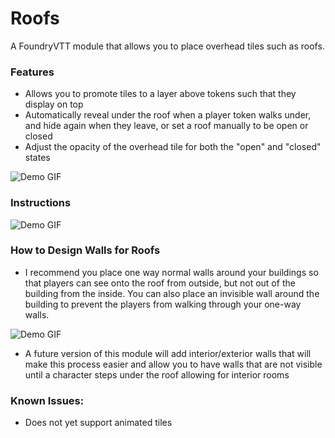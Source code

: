# Roofs
A FoundryVTT module that allows you to place overhead tiles such as roofs.

### Features
- Allows you to promote tiles to a layer above tokens such that they display on top
- Automatically reveal under the roof when a player token walks under, and hide again when they leave, or set a roof manually to be open or closed
- Adjust the opacity of the overhead tile for both the "open" and "closed" states

![Demo GIF](https://raw.githubusercontent.com/VanceCole/roofs/master/docs/demo.gif)

### Instructions

![Demo GIF](https://raw.githubusercontent.com/VanceCole/roofs/master/docs/controls.png)

### How to Design Walls for Roofs

- I recommend you place one way normal walls around your buildings so that players can see onto the roof from outside, but not out of the building from the inside. You can also place an invisible wall around the building to prevent the players from walking through your one-way walls.

![Demo GIF](https://raw.githubusercontent.com/VanceCole/roofs/master/docs/wallsetup.png)

- A future version of this module will add interior/exterior walls that will make this process easier and allow you to have walls that are not visible until a character steps under the roof allowing for interior rooms

### Known Issues:
- Does not yet support animated tiles
